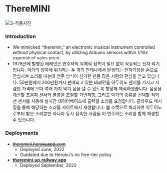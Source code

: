 # ThereMINI

![3-작품사진](https://user-images.githubusercontent.com/26702243/189478382-3fa12035-69ea-496a-a21c-a85be139d0cf.png)

### Introduction
- We mimicked “theremin,” an electronic musical instrument controlled without physical contact, by utilizing Arduino sensors within 1/10x expense of sales price.
- 1928년에 발명된 테레민은 연주자의 육체적 접촉이 필요 없이 작동되는 전자 악기입니다. 악기의 양쪽에 위치하는 두 개의 안테나에서 발생되는 전자기장을 손으로 간섭시켜 소리를 내는데 연주 방식이 신기한 만큼 많은 사람의 관심을 받고 있습니다. 50만원에서 200만원까지 판매되고 있는 테레민을 아두이노 센서를 가지고 저렴한 가격에 보다 여러 가지 악기 음을 낼 수 있도록 향상해 제작하였습니다. 음정을 계산할 초음파 센서와 볼륨을 조절할 가변저항, 그리고 악기의 종류를 선택할 적외선 센서를 사용해 실시간 데이터베이스에 출력할 소리를 요청합니다. 클라우드 메시징을 통해 해당하는 소리를 사이트에서 재생합니다. 웹 소켓으로 처리하여 아두이노로부터 받은 소리뿐만 아니라 동시 접속한 사람들 이 연주하는 소리를 함께 재생할 수 있습니다.

### Deployments
- ~~[theremini.herokuapp.com](http://theremini.herokuapp.com)~~
  - Deployed June, 2022
  - Outdated due to Heroku's no free-tier policy
- **[theremini.up.railway.app](https://theremini.up.railway.app/)**
  - Deployed September, 2022
